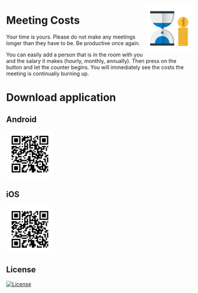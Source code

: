[<img src="https://raw.githubusercontent.com/danielrataj/meeting_costs/master/assets/images/icon/icon-1024-android.png" alt="logo" width="128" height="128" align="right" />](https://danielrataj.github.io/meeting_costs/)

# Meeting Costs

Your time is yours. Please do not make any meetings longer than they have to be. Be productive once again.

You can easily add a person that is in the room with you and the salary it makes (hourly, monthly, annually). Then press on the button and let the counter begins. You will immediately see the costs the meeting is continually burning up.

# Download application

## Android
[<img src="https://raw.githubusercontent.com/danielrataj/meeting_costs/master/assets/images/qr/download-android.png" alt="logo" width="128" height="128" />](https://danielrataj.github.io/meeting_costs/)

## iOS
[<img src="https://raw.githubusercontent.com/danielrataj/meeting_costs/master/assets/images/qr/download-ios.png" alt="logo" width="128" height="128" />](https://danielrataj.github.io/meeting_costs/)

## License
[![License](http://img.shields.io/:license-mit-blue.svg?style=flat-square)](http://badges.mit-license.org)
